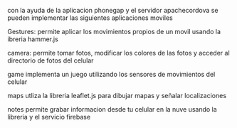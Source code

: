 con la ayuda de la aplicacion phonegap y el servidor apachecordova se pueden implementar las siguientes aplicaciones moviles

Gestures: permite aplicar los movimientos propios de un movil usando la ibreria hammer.js

camera: permite tomar fotos, modificar los colores de las fotos y acceder al directorio de fotos del celular

game	implementa un juego utilizando los sensores de movimientos del celular

maps	utliza la libreria leaflet.js para dibujar mapas y señalar localizaciones 

notes permite grabar informacion desde tu celular en la nuve usando la libreria y el servicio firebase
